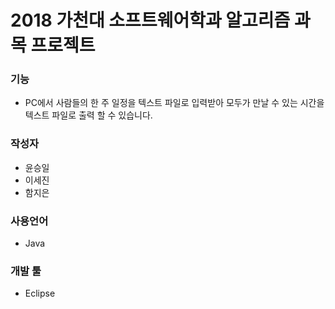 # 2018 가천대 소프트웨어학과 알고리즘 과목 프로젝트

### 기능
- PC에서 사람들의 한 주 일정을 텍스트 파일로 입력받아 모두가 만날 수 있는 시간을 텍스트 파일로 출력 할 수 있습니다.

### 작성자
- 윤승일
- 이세진
- 함지은

### 사용언어
- Java

### 개발 툴
- Eclipse
